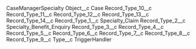 <?xml version="1.0" encoding="UTF-8"?>
<CustomMetadata xmlns="http://soap.sforce.com/2006/04/metadata" xmlns:xsi="http://www.w3.org/2001/XMLSchema-instance" xmlns:xsd="http://www.w3.org/2001/XMLSchema">
    <label>CaseManagerSpecialty</label>
    <values>
        <field>Object__c</field>
        <value xsi:type="xsd:string">Case</value>
    </values>
    <values>
        <field>Record_Type_10__c</field>
        <value xsi:nil="true"/>
    </values>
    <values>
        <field>Record_Type_11__c</field>
        <value xsi:nil="true"/>
    </values>
    <values>
        <field>Record_Type_12__c</field>
        <value xsi:nil="true"/>
    </values>
    <values>
        <field>Record_Type_13__c</field>
        <value xsi:nil="true"/>
    </values>
    <values>
        <field>Record_Type_14__c</field>
        <value xsi:nil="true"/>
    </values>
    <values>
        <field>Record_Type_1__c</field>
        <value xsi:type="xsd:string">Specialty_Claim</value>
    </values>
    <values>
        <field>Record_Type_2__c</field>
        <value xsi:type="xsd:string">Specialty_Benefit_Enquiry</value>
    </values>
    <values>
        <field>Record_Type_3__c</field>
        <value xsi:nil="true"/>
    </values>
    <values>
        <field>Record_Type_4__c</field>
        <value xsi:nil="true"/>
    </values>
    <values>
        <field>Record_Type_5__c</field>
        <value xsi:nil="true"/>
    </values>
    <values>
        <field>Record_Type_6__c</field>
        <value xsi:nil="true"/>
    </values>
    <values>
        <field>Record_Type_7__c</field>
        <value xsi:nil="true"/>
    </values>
    <values>
        <field>Record_Type_8__c</field>
        <value xsi:nil="true"/>
    </values>
    <values>
        <field>Record_Type_9__c</field>
        <value xsi:nil="true"/>
    </values>
    <values>
        <field>Type__c</field>
        <value xsi:type="xsd:string">TriggerHandler</value>
    </values>
</CustomMetadata>
